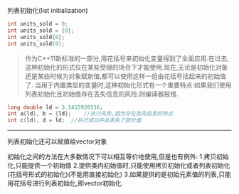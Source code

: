 列表初始化(list initialization)

```C++
int units_sold = 0;
int units_sold = {0};
int units_sold{0};
int units_sold(0);
```
>作为C++11新标准的一部分,用花括号来初始化变量得到了全面应用.在过去,这种初始化的形式仅在某些受限的场合下才能使用.现在,无论是初始化对象还是某些时候为对象赋新值,都可以使用这样一组由花括号括起来的初始值了.
当用于内置类型的变量时,这种初始化形式有一个重要特点:如果我们使用列表初始化且初始值存在丢失信息的风险.则编译器报错.
```C++
long double ld = 3.1415926536;
int a{ld}, b = {ld};    //执行失败,因为存在丢失信息的特点
int c(ld), d = ld;  //执行成功并且丢失了部分值
```

***

列表初始化还可以赋值给vector对象

初始化之间的方法在大多数情况下可以相互等价地使用,但是也有例外:
1.拷贝初始化,只能提供一个初始值
2.提供类内初始值时,只能使用拷贝初始化或者列表初始化(花括号形式的初始化)(不能用直接初始化)
3.如果提供的是初始元素值的列表,只能用花括号进行列表初始化,即vector初始化.
